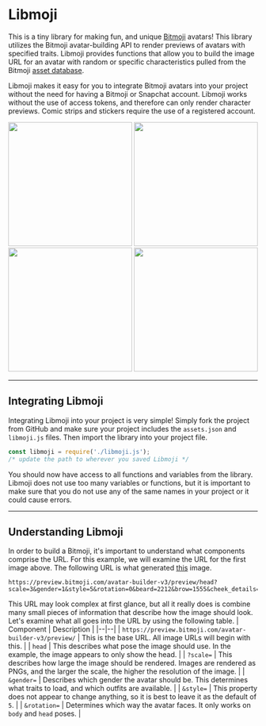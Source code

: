 
# Libmoji
This is a tiny library for making fun, and unique [Bitmoji](https://www.bitmoji.com/) avatars! This library utilizes the Bitmoji avatar-building API to render previews of avatars with specified traits. Libmoji provides functions that allow you to build the image URL for an avatar with random or specific characteristics pulled from the Bitmoji [asset database](https://api.bitmoji.com/avatar-builder-v3/assets).

Libmoji makes it easy for you to integrate Bitmoji avatars into your project without the need for having a Bitmoji or Snapchat account. Libmoji works without the use of access tokens, and therefore can only render character previews. Comic strips and stickers require the use of a registered account.

<p align="center">
<img height="250px" src="https://preview.bitmoji.com/avatar-builder-v3/preview/head?scale=3&gender=1&style=5&rotation=0&beard=2212&brow=1555&cheek_details=1356&ear=1423&eye=1614&eyelash=-1&eye_details=1352&face_lines=1366&glasses=2465&hair=1723&hat=2495&jaw=1400&mouth=2338&nose=1482&beard_tone=8678208&blush_tone=16754088&brow_tone=6772090&eyeshadow_tone=-1&hair_tone=8637550&hair_treatment_tone=10513945&lipstick_tone=16740668&pupil_tone=5793385&skin_tone=9657655&body=1&face_proportion=13&eye_spacing=0&eye_size=2&outfit=990491"/>
<img height="250px" src="https://preview.bitmoji.com/avatar-builder-v3/preview/head?scale=3&gender=2&style=5&rotation=0&brow=1588&cheek_details=-1&ear=1433&eye=1621&eyelash=2281&eye_details=1347&face_lines=1366&glasses=1370&hair=1337&hat=1376&jaw=1422&mouth=2342&nose=1532&blush_tone=16754890&brow_tone=95815&eyeshadow_tone=16749408&hair_tone=15656911&hair_treatment_tone=7903395&lipstick_tone=8716354&pupil_tone=11119494&skin_tone=12159077&body=7&breast=0&face_proportion=4&eye_spacing=2&eye_size=0&outfit=1017984" />
<img height="250px" src="https://preview.bitmoji.com/avatar-builder-v3/preview/head?scale=3&gender=1&style=5&rotation=0&beard=2321&brow=1555&cheek_details=1353&ear=1425&eye=1613&eyelash=2279&eye_details=1351&face_lines=-1&glasses=2478&hair=1301&hat=2525&jaw=1397&mouth=2339&nose=1455&beard_tone=2837035&blush_tone=14381385&brow_tone=2837035&eyeshadow_tone=14401699&hair_tone=15896242&hair_treatment_tone=8146223&lipstick_tone=16693913&pupil_tone=8404014&skin_tone=16301209&body=0&face_proportion=16&eye_spacing=1&eye_size=0&outfit=1018212" />
<img height="250px" src="https://preview.bitmoji.com/avatar-builder-v3/preview/head?scale=3&gender=2&style=5&rotation=0&brow=1596&cheek_details=1355&ear=1431&eye=1611&eyelash=2281&eye_details=1349&face_lines=1362&glasses=-1&hair=1698&hat=2557&jaw=1406&mouth=2340&nose=1647&blush_tone=11803937&brow_tone=9324909&eyeshadow_tone=12098752&hair_tone=65280&hair_treatment_tone=13735731&lipstick_tone=9849220&pupil_tone=11188685&skin_tone=3776963&body=7&breast=0&face_proportion=4&eye_spacing=2&eye_size=1&outfit=1017916" />
</p>

---

## Integrating Libmoji

Integrating Libmoji into your project is very simple! Simply fork the project from GitHub and make sure your project includes the `assets.json` and `libmoji.js` files. Then import the library into your project file.

```JavaScript
const libmoji = require('./libmoji.js');
/* update the path to wherever you saved Libmoji */
```
You should now have access to all functions and variables from the library. Libmoji does not use too many variables or functions, but it is important to make sure that you do not use any of the same names in your project or it could cause errors.

---

## Understanding Libmoji

In order to build a Bitmoji, it's important to understand what components comprise the URL. For this example, we will examine the URL for the first image above. The following URL is what generated [this](https://preview.bitmoji.com/avatar-builder-v3/preview/head?scale=3&gender=1&style=5&rotation=0&beard=2212&brow=1555&cheek_details=1356&ear=1423&eye=1614&eyelash=-1&eye_details=1352&face_lines=1366&glasses=2465&hair=1723&hat=2495&jaw=1400&mouth=2338&nose=1482&beard_tone=8678208&blush_tone=16754088&brow_tone=6772090&eyeshadow_tone=-1&hair_tone=8637550&hair_treatment_tone=10513945&lipstick_tone=16740668&pupil_tone=5793385&skin_tone=9657655&body=1&face_proportion=13&eye_spacing=0&eye_size=2&outfit=990491) image.

```
https://preview.bitmoji.com/avatar-builder-v3/preview/head?scale=3&gender=1&style=5&rotation=0&beard=2212&brow=1555&cheek_details=1356&ear=1423&eye=1614&eyelash=-1&eye_details=1352&face_lines=1366&glasses=2465&hair=1723&hat=2495&jaw=1400&mouth=2338&nose=1482&beard_tone=8678208&blush_tone=16754088&brow_tone=6772090&eyeshadow_tone=-1&hair_tone=8637550&hair_treatment_tone=10513945&lipstick_tone=16740668&pupil_tone=5793385&skin_tone=9657655&body=1&face_proportion=13&eye_spacing=0&eye_size=2&outfit=990491
```

This URL may look complex at first glance, but all it really does is combine many small pieces of information that describe how the image should look. Let's examine what all goes into the URL by using the following table.
| Component | Description |
|--|--|
| `https://preview.bitmoji.com/avatar-builder-v3/preview/` | This is the base URL. All image URLs will begin with this. |
| `head` | This describes what pose the image should use. In the example, the image appears to only show the head. |
| `?scale=` | This describes how large the image should be rendered. Images are rendered as PNGs, and the larger the scale, the higher the resolution of the image. |
| `&gender=` | Describes which gender the avatar should be. This determines what traits to load, and which outfits are available. |
| `&style=` | This property does not appear to change anything, so it is best to leave it as the default of `5`. |
| `&rotation=` | Determines which way the avatar faces. It only works on `body` and `head` poses. |
